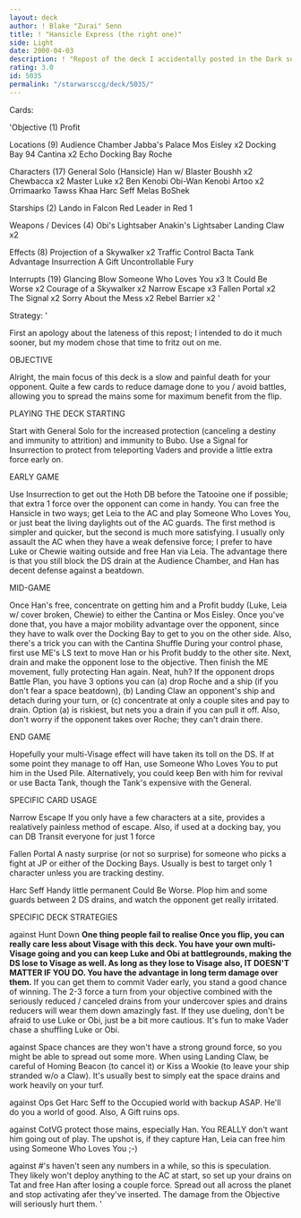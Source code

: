 ```yaml
---
layout: deck
author: ! Blake "Zurai" Senn
title: ! "Hansicle Express (the right one)"
side: Light
date: 2000-04-03
description: ! "Repost of the deck I accidentally posted in the Dark section."
rating: 3.0
id: 5035
permalink: "/starwarsccg/deck/5035/"
---
```

Cards: 

'Objective (1)
Profit

Locations (9)
Audience Chamber
Jabba's Palace
Mos Eisley x2
Docking Bay 94
Cantina x2
Echo Docking Bay
Roche

Characters (17)
General Solo (Hansicle)
Han w/ Blaster
Boushh x2
Chewbacca x2
Master Luke x2
Ben Kenobi
Obi-Wan Kenobi
Artoo x2
Orrimaarko
Tawss Khaa
Harc Seff
Melas
BoShek

Starships (2)
Lando in Falcon
Red Leader in Red 1

Weapons / Devices (4)
Obi's Lightsaber
Anakin's Lightsaber
Landing Claw x2

Effects (8)
Projection of a Skywalker x2
Traffic Control
Bacta Tank
Advantage
Insurrection
A Gift
Uncontrollable Fury

Interrupts (19)
Glancing Blow
Someone Who Loves You x3
It Could Be Worse x2
Courage of a Skywalker x2
Narrow Escape x3
Fallen Portal x2
The Signal x2
Sorry About the Mess x2
Rebel Barrier x2 '

Strategy: '

First an apology about the lateness of this repost; I intended to do it much sooner, but my modem chose that time to fritz out on me.


OBJECTIVE

Alright, the main focus of this deck is a slow and painful death for your
opponent. Quite a few cards to reduce damage done to you / avoid battles,
allowing you to spread the mains some for maximum benefit from the flip.

PLAYING THE DECK
STARTING

Start with General Solo for the increased protection (canceling a destiny and immunity to attrition) and immunity to Bubo. Use a Signal for Insurrection to protect from teleporting Vaders and provide a little extra force early on.

EARLY GAME

Use Insurrection to get out the Hoth DB before the Tatooine one if possible; that
extra 1 force over the opponent can come in handy.
You can free the Hansicle in two ways; get Leia to the AC and play Someone
Who Loves You, or just beat the living daylights out of the AC guards. The first
method is simpler and quicker, but the second is much more satisfying.
I usually only assault the AC when they have a weak defensive force; I prefer to
have Luke or Chewie waiting outside and free Han via Leia. The advantage there
is that you still block the DS drain at the Audience Chamber, and Han has
decent defense against a beatdown.

MID-GAME

Once Han's free, concentrate on getting him and a Profit buddy (Luke, Leia w/
cover broken, Chewie) to either the Cantina or Mos Eisley. Once you've done
that, you have a major mobility advantage over the opponent, since they have to
walk over the Docking Bay to get to you on the other side. Also, there's a trick
you can with the Cantina Shuffle During your control phase, first use ME's LS
text to move Han or his Profit buddy to the other site. Next, drain and make the
opponent lose to the objective. Then finish the ME movement, fully protecting
Han again. Neat, huh?
If the opponent drops Battle Plan, you have 3 options you can (a) drop Roche
and a ship (if you don't fear a space beatdown), (b) Landing Claw an opponent's
ship and detach during your turn, or (c) concentrate at only a couple sites and
pay to drain. Option (a) is riskiest, but nets you a drain if you can pull it off.
Also, don't worry if the opponent takes over Roche; they can't drain there.

END GAME

Hopefully your multi-Visage effect will have taken its toll on the DS. If at some
point they manage to off Han, use Someone Who Loves You to put him in the
Used Pile. Alternatively, you could keep Ben with him for revival or use Bacta
Tank, though the Tank's expensive with the General.

SPECIFIC CARD USAGE

Narrow Escape If you only have a few characters at a site, provides a realatively painless method of escape. Also, if used at a docking bay, you can DB Transit everyone for just 1 force

Fallen Portal A nasty surprise (or not so surprise) for someone who picks a fight at JP or either of the Docking Bays. Usually is best to target only 1 character unless you are tracking destiny.

Harc Seff Handy little permanent Could Be Worse. Plop him and some guards between 2 DS drains, and watch the opponent get really irritated.

SPECIFIC DECK STRATEGIES

against Hunt Down **One thing people fail to realise Once you flip, you can really care less about Visage with this deck. You have your own multi-Visage going and you can keep Luke and Obi at battlegrounds, making the DS lose to Visage as well. As long as they lose to Visage also, IT DOESN'T MATTER IF YOU DO. You have the advantage in long term damage over them.**  If you can get them to commit Vader early, you stand a good chance of winning. The 2-3 force a turn from your objective combined with the seriously reduced / canceled drains from your undercover spies and drains reducers will wear them down amazingly fast. If they use dueling, don't be afraid to use Luke or Obi, just be a bit more cautious. It's fun to make Vader chase a shuffling Luke or Obi.

against Space chances are they won't have a strong ground force, so you might be able to spread out some more. When using Landing Claw, be careful of
Homing Beacon (to cancel it) or Kiss a Wookie (to leave your ship stranded w/o a Claw). It's usually best to simply eat the space drains and work heavily on your turf.

against Ops Get Harc Seff to the Occupied world with backup ASAP. He'll do
you a world of good. Also, A Gift ruins ops.

against CotVG protect those mains, especially Han. You REALLY don't want him going out of play. The upshot is, if they capture Han, Leia can free him using Someone Who Loves You ;-)

against #'s haven't seen any numbers in a while, so this is speculation. They
likely won't deploy anything to the AC at start, so set up your drains on Tat and
free Han after losing a couple force. Spread out all across the planet and stop
activating afer they've inserted. The damage from the Objective will seriously hurt them.
'

